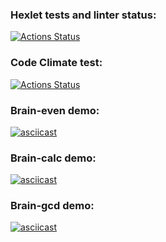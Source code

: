 ### Hexlet tests and linter status:
[![Actions Status](https://github.com/vimaxoff/frontend-project-44/workflows/hexlet-check/badge.svg)](https://github.com/vimaxoff/frontend-project-44/actions)

### Code Climate test:
[![Actions Status](https://api.codeclimate.com/v1/badges/da2b1fbffcfdca440a1e/maintainability)](https://codeclimate.com/github/vimaxoff/frontend-project-44/maintainability)

### Brain-even demo:
[![asciicast](https://asciinema.org/a/jLb5wFNVKHNx4Ve9YSJe5nVqM.svg)](https://asciinema.org/a/jLb5wFNVKHNx4Ve9YSJe5nVqM)

### Brain-calc demo:
[![asciicast](https://asciinema.org/a/6sF9wmYJQusRo3d3l03IfQhjJ.svg)](https://asciinema.org/a/6sF9wmYJQusRo3d3l03IfQhjJ)

### Brain-gcd demo:
[![asciicast](https://asciinema.org/a/tje0PYEpwR3zAmMh9zv3El8w1.svg)](https://asciinema.org/a/tje0PYEpwR3zAmMh9zv3El8w1)
